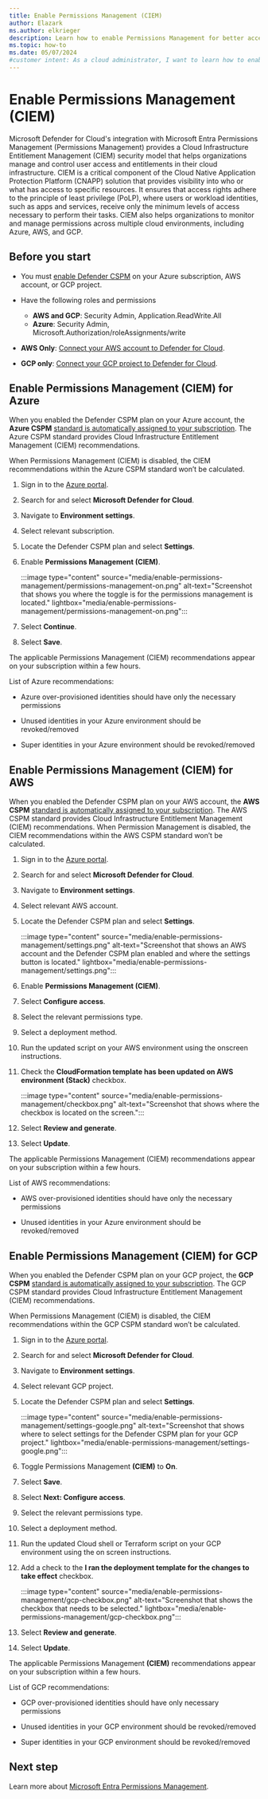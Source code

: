 ```yaml
---
title: Enable Permissions Management (CIEM)
author: Elazark
ms.author: elkrieger
description: Learn how to enable Permissions Management for better access control and security in your cloud infrastructure.
ms.topic: how-to
ms.date: 05/07/2024
#customer intent: As a cloud administrator, I want to learn how to enable permissions (CIEM) in order to effectively manage user access and entitlements in my cloud infrastructure.
---
```


# Enable Permissions Management (CIEM)

Microsoft Defender for Cloud's integration with Microsoft Entra Permissions Management (Permissions Management) provides a Cloud Infrastructure Entitlement Management (CIEM) security model that helps organizations manage and control user access and entitlements in their cloud infrastructure. CIEM is a critical component of the Cloud Native Application Protection Platform (CNAPP) solution that provides visibility into who or what has access to specific resources. It ensures that access rights adhere to the principle of least privilege (PoLP), where users or workload identities, such as apps and services, receive only the minimum levels of access necessary to perform their tasks. CIEM also helps organizations to monitor and manage permissions across multiple cloud environments, including Azure, AWS, and GCP.

## Before you start

- You must [enable Defender CSPM](tutorial-enable-cspm-plan.md) on your Azure subscription, AWS account, or GCP project.

- Have the following roles and permissions
    - **AWS and GCP**: Security Admin, Application.ReadWrite.All
    - **Azure**: Security Admin, Microsoft.Authorization/roleAssignments/write

- **AWS Only**: [Connect your AWS account to Defender for Cloud](quickstart-onboard-aws.md).

- **GCP only**: [Connect your GCP project to Defender for Cloud](quickstart-onboard-gcp.md).

## Enable Permissions Management (CIEM) for Azure

When you enabled the Defender CSPM plan on your Azure account, the **Azure CSPM** [standard is automatically assigned to your subscription](concept-regulatory-compliance-standards.md). The Azure CSPM standard provides Cloud Infrastructure Entitlement Management (CIEM) recommendations.
 
When Permissions Management (CIEM) is disabled, the CIEM recommendations within the Azure CSPM standard won’t be calculated.

1. Sign in to the [Azure portal](https://portal.azure.com).

1. Search for and select  **Microsoft Defender for Cloud**.

1. Navigate to **Environment settings**.

1. Select relevant subscription.

1. Locate the Defender CSPM plan and select **Settings**.

1. Enable **Permissions Management (CIEM)**.

    :::image type="content" source="media/enable-permissions-management/permissions-management-on.png" alt-text="Screenshot that shows you where the toggle is for the permissions management is located." lightbox="media/enable-permissions-management/permissions-management-on.png":::

1. Select **Continue**.

1. Select **Save**.

The applicable Permissions Management (CIEM) recommendations appear on your subscription within a few hours.

List of Azure recommendations:

- Azure over-provisioned identities should have only the necessary permissions

- Unused identities in your Azure environment should be revoked/removed

- Super identities in your Azure environment should be revoked/removed

## Enable Permissions Management (CIEM) for AWS

When you enabled the Defender CSPM plan on your AWS account, the **AWS CSPM** [standard is automatically assigned to your subscription](concept-regulatory-compliance-standards.md). The AWS CSPM standard provides Cloud Infrastructure Entitlement Management (CIEM) recommendations. 
When Permission Management is disabled, the CIEM recommendations within the AWS CSPM standard won’t be calculated.

1. Sign in to the [Azure portal](https://portal.azure.com).

1. Search for and select  **Microsoft Defender for Cloud**.

1. Navigate to **Environment settings**.

1. Select relevant AWS account.

1. Locate the Defender CSPM plan and select **Settings**.

    :::image type="content" source="media/enable-permissions-management/settings.png" alt-text="Screenshot that shows an AWS account and the Defender CSPM plan enabled and where the settings button is located." lightbox="media/enable-permissions-management/settings.png":::

1. Enable **Permissions Management (CIEM)**.

1. Select **Configure access**.

1. Select the relevant permissions type.

1. Select a deployment method.

1. Run the updated script on your AWS environment using the onscreen instructions.

1. Check the **CloudFormation template has been updated on AWS environment (Stack)** checkbox.

    :::image type="content" source="media/enable-permissions-management/checkbox.png" alt-text="Screenshot that shows where the checkbox is located on the screen.":::

1. Select **Review and generate**.

1. Select **Update**.

The applicable Permissions Management (CIEM) recommendations appear on your subscription within a few hours.

List of AWS recommendations:

- AWS over-provisioned identities should have only the necessary permissions

- Unused identities in your Azure environment should be revoked/removed

## Enable Permissions Management (CIEM) for GCP

When you enabled the Defender CSPM plan on your GCP project, the **GCP CSPM** [standard is automatically assigned to your subscription](concept-regulatory-compliance-standards.md). The GCP CSPM standard provides Cloud Infrastructure Entitlement Management (CIEM) recommendations. 

When Permissions Management (CIEM) is disabled, the CIEM recommendations within the GCP CSPM standard won’t be calculated.

1. Sign in to the [Azure portal](https://portal.azure.com).

1. Search for and select **Microsoft Defender for Cloud**.

1. Navigate to **Environment settings**.

1. Select relevant GCP project.

1. Locate the Defender CSPM plan and select **Settings**.

    :::image type="content" source="media/enable-permissions-management/settings-google.png" alt-text="Screenshot that shows where to select settings for the Defender CSPM plan for your GCP project." lightbox="media/enable-permissions-management/settings-google.png":::

1. Toggle Permissions Management **(CIEM)** to **On**.

1. Select **Save**.

1. Select **Next: Configure access**.

1. Select the relevant permissions type.

1. Select a deployment method.

1. Run the updated Cloud shell or Terraform script on your GCP environment using the on screen instructions.

1. Add a check to the **I ran the deployment template for the changes to take effect** checkbox.

    :::image type="content" source="media/enable-permissions-management/gcp-checkbox.png" alt-text="Screenshot that shows the checkbox that needs to be selected." lightbox="media/enable-permissions-management/gcp-checkbox.png":::

1. Select **Review and generate**.

1. Select **Update**.

The applicable Permissions Management **(CIEM)** recommendations appear on your subscription within a few hours.

List of GCP recommendations:

- GCP over-provisioned identities should have only necessary permissions

- Unused identities in your GCP environment should be revoked/removed

- Super identities in your GCP environment should be revoked/removed

## Next step

Learn more about [Microsoft Entra Permissions Management](/entra/permissions-management/).
